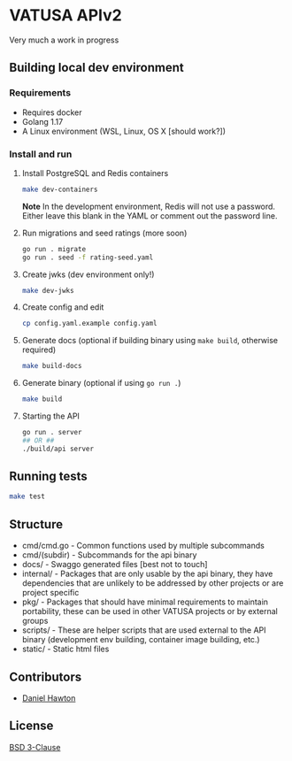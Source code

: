 # VATUSA APIv2

Very much a work in progress

## Building local dev environment

### Requirements

- Requires docker
- Golang 1.17
- A Linux environment (WSL, Linux, OS X [should work?])

### Install and run

1. Install PostgreSQL and Redis containers

    ```bash
    make dev-containers
    ```

    **Note** In the development environment, Redis will not use a password. Either leave this blank in the YAML or comment out the password line.

2. Run migrations and seed ratings (more soon)

    ```bash
    go run . migrate
    go run . seed -f rating-seed.yaml
    ```

3. Create jwks (dev environment only!)

    ```bash
    make dev-jwks
    ```

4. Create config and edit

    ```bash
    cp config.yaml.example config.yaml
    ```

5. Generate docs (optional if building binary using `make build`, otherwise required)

   ```bash
   make build-docs
   ```

6. Generate binary (optional if using `go run .`)

    ```bash
    make build
    ```

7. Starting the API

    ```bash
    go run . server
    ## OR ##
    ./build/api server
    ```

## Running tests

```bash
make test
```

## Structure

- cmd/cmd.go - Common functions used by multiple subcommands
- cmd/(subdir) - Subcommands for the api binary
- docs/ - Swaggo generated files [best not to touch]
- internal/ - Packages that are only usable by the api binary, they have dependencies that are unlikely to be addressed by other projects or are project specific
- pkg/ - Packages that should have minimal requirements to maintain portability, these can be used in other VATUSA projects or by external groups
- scripts/ - These are helper scripts that are used external to the API binary (development env building, container image building, etc.)
- static/ - Static html files

## Contributors

- [Daniel Hawton](https://github.com/dhawton)

## License

[BSD 3-Clause](LICENSE)